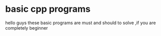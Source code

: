 # basic cpp programs
hello guys 
these basic programs are must and should to solve ,if you are completely beginner
